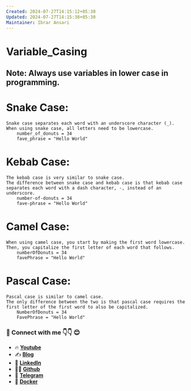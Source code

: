 ```yaml
---
Created: 2024-07-27T14:15:12+05:30
Updated: 2024-07-27T14:15:38+05:30
Maintainer: Ibrar Ansari
---
```

# Variable_Casing

## Note: Always use variables in lower case in programming.

# Snake Case:
```
Snake case separates each word with an underscore character (_).
When using snake case, all letters need to be lowercase.
    number_of_donuts = 34
    fave_phrase = "Hello World"
```

# Kebab Case:
```
The kebab case is very similar to snake case.
The difference between snake case and kebab case is that kebab case separates each word with a dash character, -, instead of an underscore.
    number-of-donuts = 34
    fave-phrase = "Hello World"
```

# Camel Case:
```
When using camel case, you start by making the first word lowercase. Then, you capitalize the first letter of each word that follows.
    numberOfDonuts = 34
    favePhrase = "Hello World"
```

# Pascal Case:
```
Pascal case is similar to camel case.
The only difference between the two is that pascal case requires the first letter of the first word to also be capitalized.
    NumberOfDonuts = 34
    FavePhrase = "Hello World"
```
### 💼 Connect with me 👇👇 😊

- 🔥 [**Youtube**](https://www.youtube.com/@DevOpsinAction?sub_confirmation=1)
- ✍ [**Blog**](https://ibraransari.blogspot.com/)
- 💼 [**LinkedIn**](https://www.linkedin.com/in/ansariibrar/)
- 👨‍💻 [**Github**](https://github.com/meibraransari?tab=repositories)
- 💬 [**Telegram**](https://t.me/DevOpsinActionTelegram)
- 🐳 [**Docker**](https://hub.docker.com/u/ibraransaridocker)
